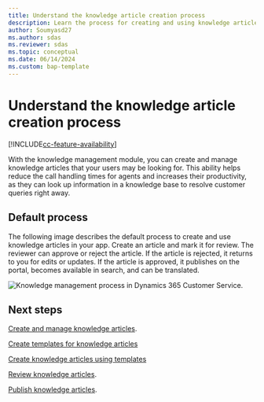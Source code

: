 ```yaml
---
title: Understand the knowledge article creation process
description: Learn the process for creating and using knowledge articles.
author: Soumyasd27
ms.author: sdas
ms.reviewer: sdas
ms.topic: conceptual
ms.date: 06/14/2024
ms.custom: bap-template
---
```


# Understand the knowledge article creation process

[!INCLUDE[cc-feature-availability](../../includes/cc-feature-availability.md)]


With the knowledge management module, you can create and manage knowledge articles that your users may be looking for. This ability helps reduce the call handling times for agents and increases their productivity, as they can look up information in a knowledge base to resolve customer queries right away.

## Default process

The following image describes the default process to create and use knowledge articles in your app. Create an article and mark it for review. The reviewer can approve or reject the article. If the article is rejected, it returns to you for edits or updates. If the article is approved, it publishes on the portal, becomes available in search, and can be translated.
  
![Knowledge management process in Dynamics 365 Customer Service.](../media/v8-km-walkthrough.png "Knowledge management process in Dynamics 365 Customer Service.")  
 
## Next steps

[Create and manage knowledge articles](customer-service-hub-user-guide-knowledge-article.md#create-and-manage-knowledge-articles).

[Create templates for knowledge articles](create-templates-knowledge-article.md#create-templates-for-knowledge-articles)

[Create knowledge articles using templates](customer-service-hub-user-guide-knowledge-article.md#create-knowledge-articles-using-templates)

[Review knowledge articles](review-ka.md#review-knowledge-articles).

[Publish knowledge articles](publish-ka.md#publish-knowledge-articles).
